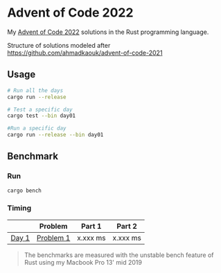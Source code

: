 # Advent of Code 2022
My [Advent of Code 2022](https://adventofcode.com) solutions in the Rust programming language.

Structure of solutions modeled after https://github.com/ahmadkaouk/advent-of-code-2021

## Usage
```sh
# Run all the days
cargo run --release

# Test a specific day
cargo test --bin day01

#Run a specific day
cargo run --release --bin day01
```
## Benchmark
### Run

```sh
cargo bench
```



### Timing

|                       | Problem                                            | Part 1   | Part 2   |   
|-----------------------|----------------------------------------------------|----------|----------|
| [Day 1](src/day01.rs) | [Problem 1](https://adventofcode.com/2023/day/1)   |   x.xxx ms |   x.xxx ms |   

> The benchmarks are measured with the unstable bench feature of Rust using my Macbook Pro 13' mid 2019
